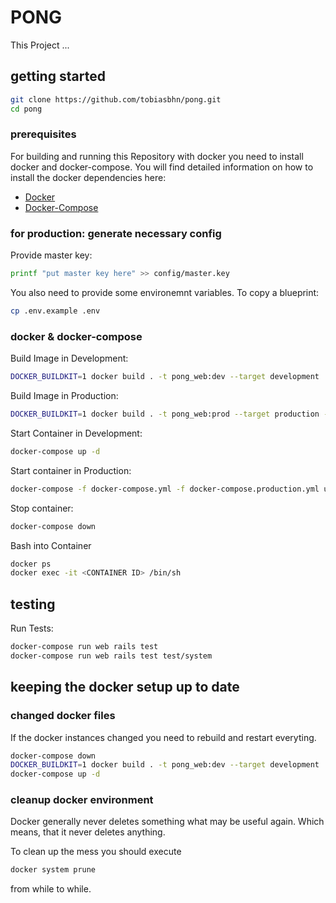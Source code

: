 # PONG
This Project ...



## getting started
```sh
git clone https://github.com/tobiasbhn/pong.git
cd pong
```


### prerequisites
For building and running this Repository with docker you need to install docker and docker-compose.
You will find detailed information on how to install the docker dependencies here:
* [Docker](https://docs.docker.com/install/)
* [Docker-Compose](https://docs.docker.com/compose/install/)



### for production: generate necessary config
Provide master key:
```sh
printf "put master key here" >> config/master.key
```
You also need to provide some environemnt variables. To copy a blueprint:
```sh
cp .env.example .env
```



### docker & docker-compose
Build Image in Development:
```sh
DOCKER_BUILDKIT=1 docker build . -t pong_web:dev --target development
```
Build Image in Production:
```sh
DOCKER_BUILDKIT=1 docker build . -t pong_web:prod --target production --build-arg RAILS_MASTER_KEY=$(cat config/master.key)
```

Start Container in Development:
```sh
docker-compose up -d
```
Start container in Production:
```sh
docker-compose -f docker-compose.yml -f docker-compose.production.yml up -d
```

Stop container:
```sh
docker-compose down
```

Bash into Container
```sh
docker ps
docker exec -it <CONTAINER ID> /bin/sh
```

## testing
Run Tests:
```sh
docker-compose run web rails test
docker-compose run web rails test test/system
```

## keeping the docker setup up to date
### changed docker files

If the docker instances changed you need to rebuild and restart everyting.
```bash
docker-compose down
DOCKER_BUILDKIT=1 docker build . -t pong_web:dev --target development
docker-compose up -d
```



### cleanup docker environment
Docker generally never deletes something what may be useful again. Which means,
that it never deletes anything.

To clean up the mess you should execute
```sh
docker system prune
```
from while to while.
